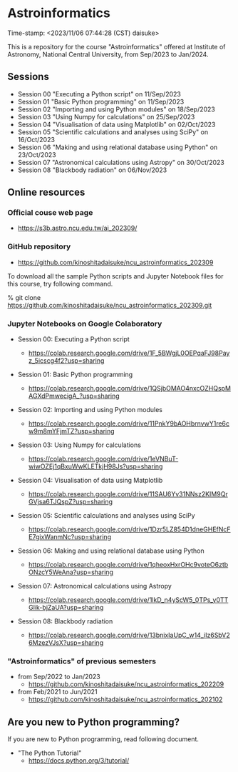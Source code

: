 # Astroinformatics

Time-stamp: <2023/11/06 07:44:28 (CST) daisuke>

This is a repository for the course "Astroinformatics" offered at Institute of Astronomy, National Central University, from Sep/2023 to Jan/2024.

## Sessions

- Session 00 "Executing a Python script" on 11/Sep/2023
- Session 01 "Basic Python programming" on 11/Sep/2023
- Session 02 "Importing and using Python modules" on 18/Sep/2023
- Session 03 "Using Numpy for calculations" on 25/Sep/2023
- Session 04 "Visualisation of data using Matplotlib" on 02/Oct/2023
- Session 05 "Scientific calculations and analyses using SciPy" on 16/Oct/2023
- Session 06 "Making and using relational database using Python" on 23/Oct/2023
- Session 07 "Astronomical calculations using Astropy" on 30/Oct/2023
- Session 08 "Blackbody radiation" on 06/Nov/2023

## Online resources

### Official couse web page

- https://s3b.astro.ncu.edu.tw/ai_202309/

### GitHub repository

- https://github.com/kinoshitadaisuke/ncu_astroinformatics_202309

To download all the sample Python scripts and Jupyter Notebook files for this course, try following command.

% git clone https://github.com/kinoshitadaisuke/ncu_astroinformatics_202309.git

### Jupyter Notebooks on Google Colaboratory

- Session 00: Executing a Python script
  - https://colab.research.google.com/drive/1F_5BWgjL0OEPqaFJ98Payz_5icscg4f2?usp=sharing

- Session 01: Basic Python programming
  - https://colab.research.google.com/drive/1QSjbOMAO4nxcOZHQspMAGXdPmwecigA_?usp=sharing

- Session 02: Importing and using Python modules
  - https://colab.research.google.com/drive/11PnkY9bAOHbrnvwY1re6cw9m8mYFjmTZ?usp=sharing

- Session 03: Using Numpy for calculations
  - https://colab.research.google.com/drive/1eVNBuT-wiwOZEj1qBxuWwKLETkjH98Js?usp=sharing

- Session 04: Visualisation of data using Matplotlib
  - https://colab.research.google.com/drive/11SAU6Yv31NNsz2KIM9QrGVjsa6TJQspZ?usp=sharing

- Session 05: Scientific calculations and analyses using SciPy
  - https://colab.research.google.com/drive/1Dzr5LZ854D1dneGHEfNcFE7gixWanmNc?usp=sharing

- Session 06: Making and using relational database using Python
  - https://colab.research.google.com/drive/1qheoxHxrOHc9voteO6ztbONzcY5WeAna?usp=sharing

- Session 07: Astronomical calculations using Astropy
  - https://colab.research.google.com/drive/1lkD_n4yScW5_0TPs_y0TTGlik-bjZaUA?usp=sharing

- Session 08: Blackbody radiation
  - https://colab.research.google.com/drive/13bnixIaUpC_w14_iIz6SbV26MzezVJsX?usp=sharing

### "Astroinformatics" of previous semesters

- from Sep/2022 to Jan/2023
  - https://github.com/kinoshitadaisuke/ncu_astroinformatics_202209
- from Feb/2021 to Jun/2021
  - https://github.com/kinoshitadaisuke/ncu_astroinformatics_202102

## Are you new to Python programming?

If you are new to Python programming, read following document.

- "The Python Tutorial"
  - https://docs.python.org/3/tutorial/
